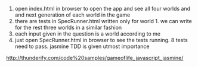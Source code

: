 1) open index.html in browser to open the app and see all four worlds and and next generation of each world in the game 
2) there are tests in SpecRunner.html written only for world 1. we can write for the rest three worlds in  a similar fashion 
3) each input given in the question is a world according to me 
4) just open SpecRunner.html in browser to see the tests running. 8 tests need to pass. 
jasmine TDD is given utmost importance 

http://thunderify.com/code%20samples/gameoflife_javascript_jasmine/
